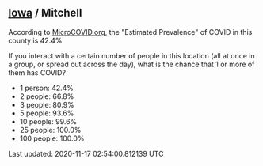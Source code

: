 
## [Iowa](/united-states/iowa) / Mitchell

According to [MicroCOVID.org](http://microcovid.org),
the "Estimated Prevalence" of COVID in this county is 42.4%

If you interact with a certain number of people in this location
(all at once in a group, or spread out across the day), what is the chance that
1 or more of them has COVID?

- 1 person: 42.4%
- 2 people: 66.8%
- 3 people: 80.9%
- 5 people: 93.6%
- 10 people: 99.6%
- 25 people: 100.0%
- 100 people: 100.0%

Last updated: 2020-11-17 02:54:00.812139 UTC
